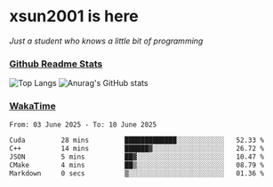 # xsun2001 is here

*Just a student who knows a little bit of programming*

### [Github Readme Stats](https://github.com/anuraghazra/github-readme-stats)

![Top Langs](https://github-readme-stats.vercel.app/api/top-langs/?username=xsun2001&layout=compact&theme=radical) ![Anurag's GitHub stats](https://github-readme-stats.vercel.app/api?username=xsun2001&show_icons=true&theme=radical)

### [WakaTime](https://wakatime.com)

<!--START_SECTION:waka-->

```txt
From: 03 June 2025 - To: 10 June 2025

Cuda         28 mins         █████████████░░░░░░░░░░░░   52.33 %
C++          14 mins         ██████▓░░░░░░░░░░░░░░░░░░   26.72 %
JSON         5 mins          ██▓░░░░░░░░░░░░░░░░░░░░░░   10.47 %
CMake        4 mins          ██▒░░░░░░░░░░░░░░░░░░░░░░   08.79 %
Markdown     0 secs          ▒░░░░░░░░░░░░░░░░░░░░░░░░   01.36 %
```

<!--END_SECTION:waka-->
